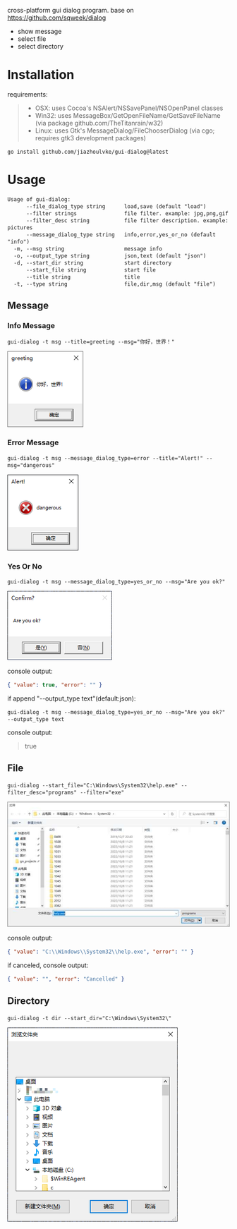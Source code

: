 cross-platform gui dialog program. base on <https://github.com/sqweek/dialog>

- show message
- select file
- select directory

# Installation

requirements:

> - OSX: uses Cocoa's NSAlert/NSSavePanel/NSOpenPanel classes
> - Win32: uses MessageBox/GetOpenFileName/GetSaveFileName (via package github.com/TheTitanrain/w32)
> - Linux: uses Gtk's MessageDialog/FileChooserDialog (via cgo; requires gtk3 development packages)

```
go install github.com/jiazhoulvke/gui-dialog@latest
```

# Usage

```
Usage of gui-dialog:
      --file_dialog_type string      load,save (default "load")
      --filter strings               file filter. example: jpg,png,gif
      --filter_desc string           file filter description. example: pictures
      --message_dialog_type string   info,error,yes_or_no (default "info")
  -m, --msg string                   message info
  -o, --output_type string           json,text (default "json")
  -d, --start_dir string             start directory
      --start_file string            start file
      --title string                 title
  -t, --type string                  file,dir,msg (default "file")
```

## Message

### Info Message

```
gui-dialog -t msg --title=greeting --msg="你好，世界！"
```

![msg info](https://raw.githubusercontent.com/jiazhoulvke/gui-dialog/master/assets/example_msg_info.png?sanitize=true&raw=true)

### Error Message

```
gui-dialog -t msg --message_dialog_type=error --title="Alert!" --msg="dangerous"
```

![msg error](https://raw.githubusercontent.com/jiazhoulvke/gui-dialog/master/assets/example_msg_error.png?sanitize=true&raw=true)

### Yes Or No

```
gui-dialog -t msg --message_dialog_type=yes_or_no --msg="Are you ok?"
```

![msg yes or no](https://raw.githubusercontent.com/jiazhoulvke/gui-dialog/master/assets/example_msg_yes_or_no.png?sanitize=true&raw=true)

console output:

```json
{ "value": true, "error": "" }
```

if append "--output_type text"(default:json):

```
gui-dialog -t msg --message_dialog_type=yes_or_no --msg="Are you ok?" --output_type text
```

console output:

> true

## File

```
gui-dialog --start_file="C:\Windows\System32\help.exe" --filter_desc="programs" --filter="exe"
```

![file](https://raw.githubusercontent.com/jiazhoulvke/gui-dialog/master/assets/example_file.png?sanitize=true&raw=true)

console output:

```json
{ "value": "C:\\Windows\\System32\\help.exe", "error": "" }
```

if canceled, console output:

```json
{ "value": "", "error": "Cancelled" }
```

## Directory

```
gui-dialog -t dir --start_dir="C:\Windows\System32\"
```

![dir](https://raw.githubusercontent.com/jiazhoulvke/gui-dialog/master/assets/example_directory.png?sanitize=true&raw=true)
